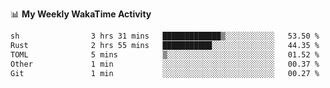 <!--
**stamp711/stamp711** is a ✨ _special_ ✨ repository because its `README.md` (this file) appears on your GitHub profile.

Here are some ideas to get you started:

- 🔭 I’m currently working on ...
- 🌱 I’m currently learning ...
- 👯 I’m looking to collaborate on ...
- 🤔 I’m looking for help with ...
- 💬 Ask me about ...
- 📫 How to reach me: ...
- 😄 Pronouns: ...
- ⚡ Fun fact: ...
-->

📊 **My Weekly WakaTime Activity**

<!--START_SECTION:waka-->

```txt
sh                3 hrs 31 mins   █████████████▒░░░░░░░░░░░   53.50 %
Rust              2 hrs 55 mins   ███████████░░░░░░░░░░░░░░   44.35 %
TOML              5 mins          ▒░░░░░░░░░░░░░░░░░░░░░░░░   01.52 %
Other             1 min           ░░░░░░░░░░░░░░░░░░░░░░░░░   00.37 %
Git               1 min           ░░░░░░░░░░░░░░░░░░░░░░░░░   00.27 %
```

<!--END_SECTION:waka-->
